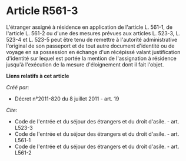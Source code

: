 # Article R561-3

L'étranger assigné à résidence en application de l'article L. 561-1, de l'article L. 561-2 ou d'une des mesures prévues aux
articles L. 523-3, L. 523-4 et L. 523-5 peut être tenu de remettre à l'autorité administrative l'original de son passeport et
de tout autre document d'identité ou de voyage en sa possession en échange d'un récépissé valant justification d'identité sur
lequel est portée la mention de l'assignation à résidence jusqu'à l'exécution de la mesure d'éloignement dont il fait
l'objet.

**Liens relatifs à cet article**

_Créé par_:

  - Décret n°2011-820 du 8 juillet 2011 - art. 19

_Cite_:

  - Code de l'entrée et du séjour des étrangers et du droit d'asile. - art. L523-3
  - Code de l'entrée et du séjour des étrangers et du droit d'asile. - art. L561-1
  - Code de l'entrée et du séjour des étrangers et du droit d'asile. - art. L561-2
